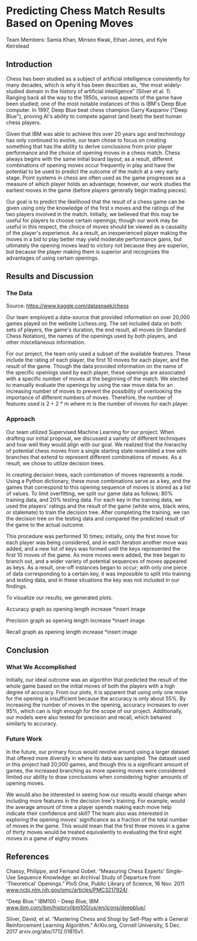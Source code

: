 # Predicting Chess Match Results Based on Opening Moves

Team Members: Samia Khan, Minseo Kwak, Ethan Jones, and Kyle Keirstead

## Introduction

Chess has been studied as a subject of artificial intelligence consistently for many decades, which is why it has been describes as, “the most widely-studied domain in the history of artificial intelligence” (Silver et al. 1). Ranging back all the way to the 1950s, various aspects of the game have been studied; one of the most notable instances of this is IBM's Deep Blue computer. In 1997, Deep Blue beat chess champion Garry Kasparov ("Deep Blue"), proving AI's ability to compete against (and beat) the best human chess players.

Given that IBM was able to achieve this over 20 years ago and technology has only continued to evolve, our team chose to focus on creating something that has the ability to derive conclusions from prior player performance and the choice of opening moves in a chess match. Chess always begins with the same initial board layout; as a result, different combinations of opening moves occur frequently in play and have the potential to be used to predict the outcome of the match at a very early stage. Point systems in chess are often used as the game progresses as a measure of which player holds an advantage; however, our work studies the earliest moves in the game (before players generally begin trading pieces).

Our goal is to predict the likelihood that the result of a chess game can be given using only the knowledge of the first x moves and the ratings of the two players involved in the match. Initially, we believed that this may be useful for players to choose certain openings; though our work may be useful in this respect, the choice of moves should be viewed as a causality of the player's experience. As a result, an inexperienced player making the moves in a bid to play better may yield moderate performance gains, but ultimately the opening moves lead to victory not because they are superior, but because the player making them is superior and recognizes the advantages of using certain openings.

## Results and Discussion

### The Data
Source: https://www.kaggle.com/datasnaek/chess

Our team employed a data-source that provided information on over 20,000 games played on the website Lichess.org. The set included data on both sets of players, the game's duration, the end result, all moves (in Standard Chess Notation), the names of the openings used by both players, and other miscellaneous information.

For our project, the team only used a subset of the available features. These include the rating of each player, the first 10 moves for each player, and the result of the game. Though the data provided information on the name of the specific openings used by each player, these openings are associated with a specific number of moves at the beginning of the match. We elected to manually evaluate the openings by using the raw move data for an increasing number of moves to prevent the possibility of overlooking the importance of different numbers of moves. Therefore, the number of features used is 2 + 2 * m where m is the number of moves for each player.

### Approach

Our team utilized Supervised Machine Learning for our project. When drafting our initial proposal, we discussed a variety of different techniques and how well they would align with our goal. We realized that the hierarchy of potential chess moves from a single starting state resembled a tree with branches that extend to represent different combinations of moves. As a result, we chose to utilize decision trees.

In creating decision trees, each combination of moves represents a node. Using a Python dictionary, these move combinations serve as a key, and the games that correspond to this opening sequence of moves is stored as a list of values. To limit overfitting, we split our game data as follows: 80% training data, and 20% testing data. For each key in the training data, we used the players' ratings and the result of the game (white wins, black wins, or stalemate) to train the decision tree. After completing the training, we ran the decision tree on the testing data and compared the predicted result of the game to the actual outcome.

This procedure was performed 10 times; initially, only the first move for each player was being considered, and in each iteration another move was added, and a new list of keys was formed until the keys represented the first 10 moves of the game. As more moves were added, the tree began to branch out, and a wider variety of potential sequences of moves appeared as keys. As a result, one-off instances began to occur; with only one piece of data corresponding to a certain key, it was impossible to split into training and testing data, and in these situations the key was not included in our findings. 

To visualize our results, we generated plots.

Accuracy graph as opening length increase
*insert image

Precision graph as opening length increase
*insert image

Recall graph as opening length increase
*insert image

## Conclusion

### What We Accomplished

Initially, our ideal outcome was an algorithm that predicted the result of the whole game based on the initial moves of both the players with a high degree of accuracy. From our plots, it is apparent that using only one move for the opening is insufficient because the accuracy is only about 55%. By increasing the number of moves in the opening, accuracy increases to over 95%, which can is high enough for the scope of our project. Additionally, our models were also tested for precision and recall, which behaved similarly to accuracy.

### Future Work

In the future, our primary focus would revolve around using a larger dataset that offered more diversity in where its data was sampled. The dataset used in this project had 20,000 games, and though this is a significant amount of games, the increased branching as more opening moves were considered limited our ability to draw conclusions when considering higher amounts of opening moves.

We would also be interested in seeing how our results would change when including more features in the decision tree's training. For example, would the average amount of time a player spends making each move help indicate their confidence and skill? The team also was interested in exploring the opening moves' significance as a fraction of the total number of moves in the game. This would mean that the first three moves in a game of thirty moves would be treated equivalently to evaluating the first eight moves in a game of eighty moves.

## References

Chassy, Philippe, and Fernand Gobet. “Measuring Chess Experts' Single-Use Sequence Knowledge: an Archival Study of Departure from 'Theoretical' Openings.” PloS One, Public Library of Science, 16 Nov. 2011 www.ncbi.nlm.nih.gov/pmc/articles/PMC3217924/. 

“Deep Blue.” IBM100 - Deep Blue, IBM www.ibm.com/ibm/history/ibm100/us/en/icons/deepblue/. 

Silver, David, et al. “Mastering Chess and Shogi by Self-Play with a General Reinforcement Learning Algorithm.” ArXiv.org, Cornell University, 5 Dec. 2017 arxiv.org/abs/1712.01815v1.

